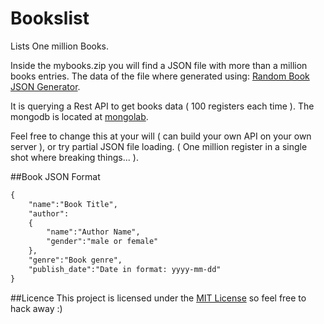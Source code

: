 # Bookslist
Lists One million Books.

Inside the mybooks.zip you will find a JSON file with more than a million books entries. The data of the file where generated using: [Random Book JSON Generator](https://github.com/hugoruivo/randombookjsongenerator).

It is querying a Rest API to get books data ( 100 registers each time ). The mongodb is located at [mongolab](https://mongolab.com/).

Feel free to change this at your will ( can build your own API on your own server ), or try partial JSON file loading. ( One million register in a single shot where breaking things... ).

##Book JSON Format
```html
{
	"name":"Book Title",
	"author":
	{
		"name":"Author Name",
		"gender":"male or female"
	},
	"genre":"Book genre",
	"publish_date":"Date in format: yyyy-mm-dd"
}
```

##Licence
This project is licensed under the [MIT License](http://en.wikipedia.org/wiki/MIT_License) so feel free to hack away :)
